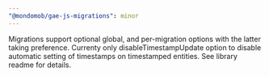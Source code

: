 ```yaml
---
"@mondomob/gae-js-migrations": minor
---
```


Migrations support optional global, and per-migration options with the latter taking preference. Currenty only disableTimestampUpdate option to disable automatic setting of timestamps on timestamped entities. See library readme for details.
